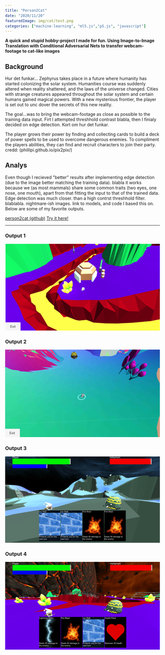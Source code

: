 ```yaml
---
title: "Person2Cat"
date: "2020/11/20"
featuredImage: img/cat/test.png
categories: ["machine-learning", "ml5.js","p5.js", "javascript"]
---
```

**A quick and stupid hobby-project I made for fun. Using Image-to-Image Translation with Conditional Adversarial Nets to transfer webcam-footage to cat-like images**
 
## Background
Hur det funkar...
Zephyrus takes place in a future where humanity has started colonizing the solar system. Humanities course was suddenly altered when reality shattered, and the laws of the universe changed. Cities with strange creatures appeared throughout the solar system and certain humans gained magical powers. With a new mysterious frontier, the player is set out to unc dover the secrets of this new reality.

The goal...was to bring the webcam-footage as close as possible to the training data input. Firt I attempted threshhold contrast blabla, then I finialy decided on edge detection. Kort om hur det funkar. 

The player grows their power by finding and collecting cards to build a deck of power spells to be used to overcome dangerous enemies. To compliment the players abilities, they can find and recruit characters to join their party. credd: (phillipi.github.io/pix2pix/)

## Analys
Even though I recieved "better" results after implementing edge detection (due to the image better matching the training data). blabla it works because we (as most mammals) share some common traits (two eyes, one nose, one mouth), apart from that 
fitting the input to that of the trained data. Edge detection was much closer. than a high contrst threshhold filter. blablabla. 
nightmare-ish images. link to models, and code I based this on. 
Below are some of my favorite outputs. 

[person2cat (github)](https://github.com/MangoGott/webcam2pix)
[Try it here!](https://mangogott.github.io/webcam2pix/)

***

### Output 1
![Exploration 1](img/zephyrus/1.png)

### Output 2
![Exploration 2](img/zephyrus/2.png)

### Output 3
![Combat 1](img/zephyrus/3.png)

### Output 4
![Combat 2](img/zephyrus/4.png)
